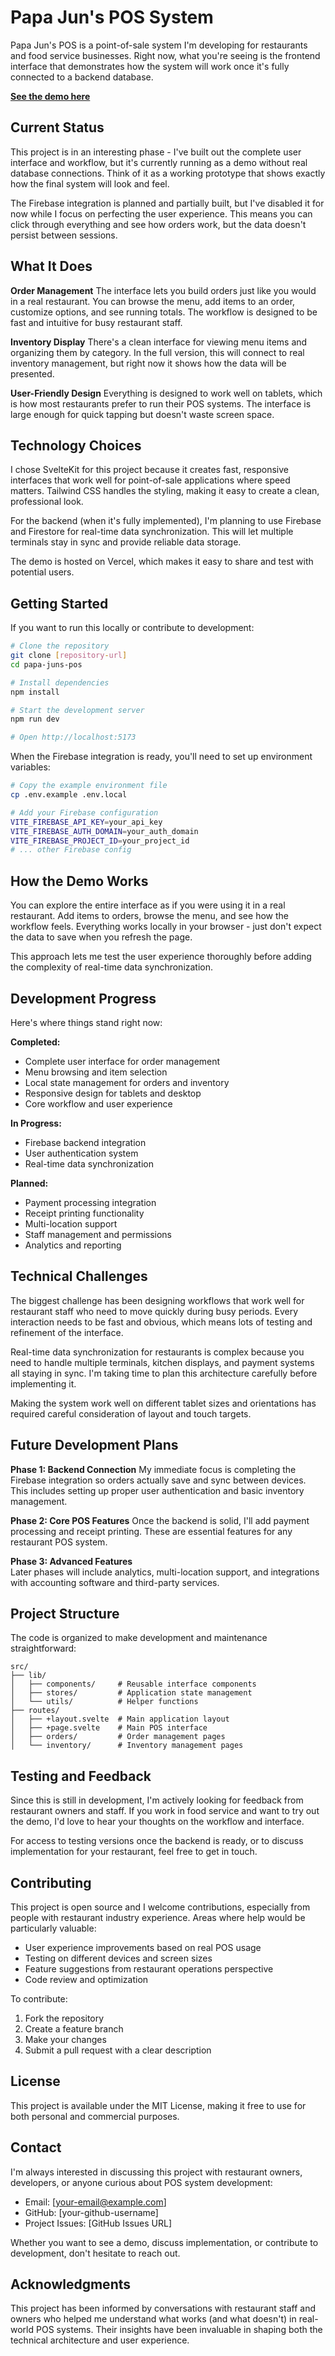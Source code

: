 # Papa Jun's POS System

Papa Jun's POS is a point-of-sale system I'm developing for restaurants and food service businesses. Right now, what you're seeing is the frontend interface that demonstrates how the system will work once it's fully connected to a backend database.

**[See the demo here](your-demo-link-here)**

## Current Status

This project is in an interesting phase - I've built out the complete user interface and workflow, but it's currently running as a demo without real database connections. Think of it as a working prototype that shows exactly how the final system will look and feel.

The Firebase integration is planned and partially built, but I've disabled it for now while I focus on perfecting the user experience. This means you can click through everything and see how orders work, but the data doesn't persist between sessions.

## What It Does

**Order Management**
The interface lets you build orders just like you would in a real restaurant. You can browse the menu, add items to an order, customize options, and see running totals. The workflow is designed to be fast and intuitive for busy restaurant staff.

**Inventory Display**
There's a clean interface for viewing menu items and organizing them by category. In the full version, this will connect to real inventory management, but right now it shows how the data will be presented.

**User-Friendly Design**
Everything is designed to work well on tablets, which is how most restaurants prefer to run their POS systems. The interface is large enough for quick tapping but doesn't waste screen space.

## Technology Choices

I chose SvelteKit for this project because it creates fast, responsive interfaces that work well for point-of-sale applications where speed matters. Tailwind CSS handles the styling, making it easy to create a clean, professional look.

For the backend (when it's fully implemented), I'm planning to use Firebase and Firestore for real-time data synchronization. This will let multiple terminals stay in sync and provide reliable data storage.

The demo is hosted on Vercel, which makes it easy to share and test with potential users.

## Getting Started

If you want to run this locally or contribute to development:

```bash
# Clone the repository
git clone [repository-url]
cd papa-juns-pos

# Install dependencies
npm install

# Start the development server
npm run dev

# Open http://localhost:5173
```

When the Firebase integration is ready, you'll need to set up environment variables:

```bash
# Copy the example environment file
cp .env.example .env.local

# Add your Firebase configuration
VITE_FIREBASE_API_KEY=your_api_key
VITE_FIREBASE_AUTH_DOMAIN=your_auth_domain
VITE_FIREBASE_PROJECT_ID=your_project_id
# ... other Firebase config
```

## How the Demo Works

You can explore the entire interface as if you were using it in a real restaurant. Add items to orders, browse the menu, and see how the workflow feels. Everything works locally in your browser - just don't expect the data to save when you refresh the page.

This approach lets me test the user experience thoroughly before adding the complexity of real-time data synchronization.

## Development Progress

Here's where things stand right now:

**Completed:**
- Complete user interface for order management
- Menu browsing and item selection
- Local state management for orders and inventory
- Responsive design for tablets and desktop
- Core workflow and user experience

**In Progress:**
- Firebase backend integration
- User authentication system
- Real-time data synchronization

**Planned:**
- Payment processing integration
- Receipt printing functionality
- Multi-location support
- Staff management and permissions
- Analytics and reporting

## Technical Challenges

The biggest challenge has been designing workflows that work well for restaurant staff who need to move quickly during busy periods. Every interaction needs to be fast and obvious, which means lots of testing and refinement of the interface.

Real-time data synchronization for restaurants is complex because you need to handle multiple terminals, kitchen displays, and payment systems all staying in sync. I'm taking time to plan this architecture carefully before implementing it.

Making the system work well on different tablet sizes and orientations has required careful consideration of layout and touch targets.

## Future Development Plans

**Phase 1: Backend Connection**
My immediate focus is completing the Firebase integration so orders actually save and sync between devices. This includes setting up proper user authentication and basic inventory management.

**Phase 2: Core POS Features**
Once the backend is solid, I'll add payment processing and receipt printing. These are essential features for any restaurant POS system.

**Phase 3: Advanced Features**  
Later phases will include analytics, multi-location support, and integrations with accounting software and third-party services.

## Project Structure

The code is organized to make development and maintenance straightforward:

```
src/
├── lib/
│   ├── components/     # Reusable interface components
│   ├── stores/         # Application state management
│   └── utils/          # Helper functions
├── routes/
│   ├── +layout.svelte  # Main application layout
│   ├── +page.svelte    # Main POS interface
│   ├── orders/         # Order management pages
│   └── inventory/      # Inventory management pages
```

## Testing and Feedback

Since this is still in development, I'm actively looking for feedback from restaurant owners and staff. If you work in food service and want to try out the demo, I'd love to hear your thoughts on the workflow and interface.

For access to testing versions once the backend is ready, or to discuss implementation for your restaurant, feel free to get in touch.

## Contributing

This project is open source and I welcome contributions, especially from people with restaurant industry experience. Areas where help would be particularly valuable:

- User experience improvements based on real POS usage
- Testing on different devices and screen sizes
- Feature suggestions from restaurant operations perspective
- Code review and optimization

To contribute:
1. Fork the repository
2. Create a feature branch
3. Make your changes
4. Submit a pull request with a clear description

## License

This project is available under the MIT License, making it free to use for both personal and commercial purposes.

## Contact

I'm always interested in discussing this project with restaurant owners, developers, or anyone curious about POS system development:

- Email: [your-email@example.com]
- GitHub: [your-github-username]
- Project Issues: [GitHub Issues URL]

Whether you want to see a demo, discuss implementation, or contribute to development, don't hesitate to reach out.

## Acknowledgments

This project has been informed by conversations with restaurant staff and owners who helped me understand what works (and what doesn't) in real-world POS systems. Their insights have been invaluable in shaping both the technical architecture and user experience.

